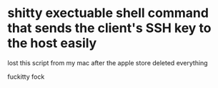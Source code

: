 # shitty exectuable shell command that sends the client's SSH key to the host easily

lost this script from my mac after the apple store deleted everything

fuckitty fock